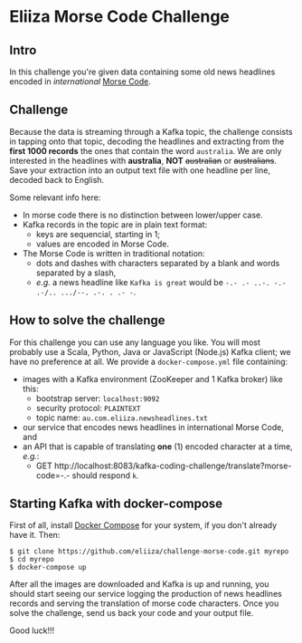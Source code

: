 # Eliiza Morse Code Challenge

## Intro

In this challenge you're given data containing some old news headlines encoded in *international* [Morse Code](https://morsecode.world/).

## Challenge

Because the data is streaming through a Kafka topic, the challenge consists in tapping onto that topic, decoding the headlines and extracting from the **first 1000 records** the ones that contain the word `australia`.  We are only interested in the headlines with **australia**, **NOT** ~~australian~~ or ~~australians~~.  Save your extraction into an output text file with one headline per line, decoded back to English.

Some relevant info here:
- In morse code there is no distinction between lower/upper case.
- Kafka records in the topic are in plain text format:
  - keys are sequencial, starting in 1;
  - values are encoded in Morse Code.
- The Morse Code is written in traditional notation:
  - dots and dashes with characters separated by a blank and words separated by a slash,
  - *e.g.* a news headline like `Kafka is great` would be `-.- .- ..-. -.- .-/.. .../--. .-. . .- -`.
  
## How to solve the challenge

For this challenge you can use any language you like.  You will most probably use a Scala, Python, Java or JavaScript (Node.js) Kafka client; we have no preference at all.  We provide a `docker-compose.yml` file containing:
- images with a Kafka environment (ZooKeeper and 1 Kafka broker) like this:
  - bootstrap server: `localhost:9092`
  - security protocol: `PLAINTEXT`
  - topic name: `au.com.eliiza.newsheadlines.txt`
- our service that encodes news headlines in international Morse Code, and
- an API that is capable of translating **one** (1) encoded character at a time, *e.g.*:
  - GET http://localhost:8083/kafka-coding-challenge/translate?morse-code=-.- should respond `k`.

## Starting Kafka with docker-compose

First of all, install [Docker Compose](https://docs.docker.com/compose/install/) for your system, if you don't already have it.  Then:

    $ git clone https://github.com/eliiza/challenge-morse-code.git myrepo
    $ cd myrepo
    $ docker-compose up
    
After all the images are downloaded and Kafka is up and running, you should start seeing our service logging the production of news headlines records and serving the translation of morse code characters.  Once you solve the challenge, send us back your code and your output file.

Good luck!!!
